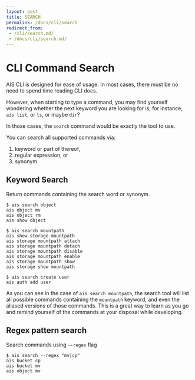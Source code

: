 ```yaml
---
layout: post
title: SEARCH
permalink: /docs/cli/search
redirect_from:
 - /cli/search.md/
 - /docs/cli/search.md/
---
```


# CLI Command Search

AIS CLI is designed for ease of usage. In most cases, there must be no need to spend time reading CLI docs.

However, when starting to type a command, you may find yourself wondering whether the next keyword you are looking for is, for instance, `ais list`, or `ls`, or maybe `dir`?

In those cases, the `search` command would be exactly the tool to use.

You can search all supported commands via:
1. keyword or part of thereof,
2. regular expression, or
3. synonym

## Keyword Search

Return commands containing the search word or synonym.

```command
$ ais search object
ais object mv
ais object rm
ais show object

$ ais search mountpath
ais show storage mountpath
ais storage mountpath attach
ais storage mountpath detach
ais storage mountpath disable
ais storage mountpath enable
ais storage mountpath show
ais storage show mountpath

$ ais search create user
ais auth add user
```

As you can see in the case of `ais search mountpath`, the search tool will list all possible commands containing the `mountpath` keyword, and even the aliased versions of those commands. This is a great way to learn as you go and remind yourself of the commands at your disposal while developing.

## Regex pattern search

Search commands using `--regex` flag

```command
$ ais search --regex "mv|cp"
ais bucket cp
ais bucket mv
ais object mv
```
